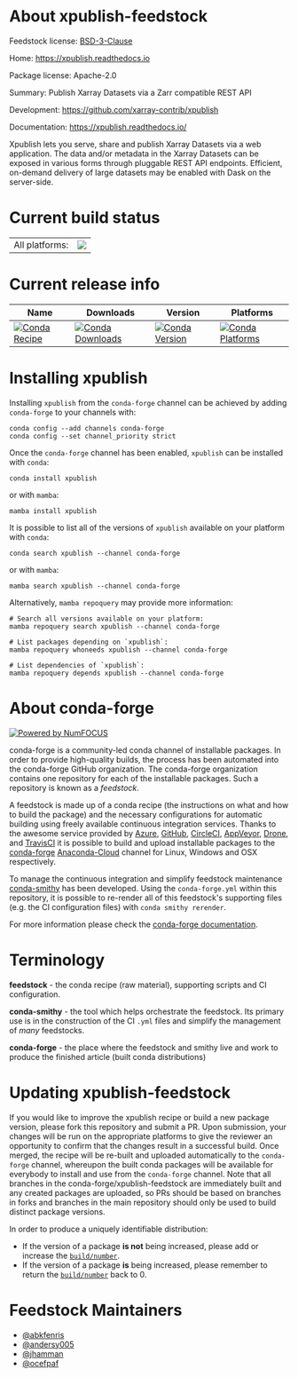 About xpublish-feedstock
========================

Feedstock license: [BSD-3-Clause](https://github.com/conda-forge/xpublish-feedstock/blob/main/LICENSE.txt)

Home: https://xpublish.readthedocs.io

Package license: Apache-2.0

Summary: Publish Xarray Datasets via a Zarr compatible REST API

Development: https://github.com/xarray-contrib/xpublish

Documentation: https://xpublish.readthedocs.io/

Xpublish lets you serve, share and publish Xarray Datasets via a web application.
The data and/or metadata in the Xarray Datasets can be exposed in various forms
through pluggable REST API endpoints. Efficient, on-demand delivery of large
datasets may be enabled with Dask on the server-side.


Current build status
====================


<table><tr><td>All platforms:</td>
    <td>
      <a href="https://dev.azure.com/conda-forge/feedstock-builds/_build/latest?definitionId=9161&branchName=main">
        <img src="https://dev.azure.com/conda-forge/feedstock-builds/_apis/build/status/xpublish-feedstock?branchName=main">
      </a>
    </td>
  </tr>
</table>

Current release info
====================

| Name | Downloads | Version | Platforms |
| --- | --- | --- | --- |
| [![Conda Recipe](https://img.shields.io/badge/recipe-xpublish-green.svg)](https://anaconda.org/conda-forge/xpublish) | [![Conda Downloads](https://img.shields.io/conda/dn/conda-forge/xpublish.svg)](https://anaconda.org/conda-forge/xpublish) | [![Conda Version](https://img.shields.io/conda/vn/conda-forge/xpublish.svg)](https://anaconda.org/conda-forge/xpublish) | [![Conda Platforms](https://img.shields.io/conda/pn/conda-forge/xpublish.svg)](https://anaconda.org/conda-forge/xpublish) |

Installing xpublish
===================

Installing `xpublish` from the `conda-forge` channel can be achieved by adding `conda-forge` to your channels with:

```
conda config --add channels conda-forge
conda config --set channel_priority strict
```

Once the `conda-forge` channel has been enabled, `xpublish` can be installed with `conda`:

```
conda install xpublish
```

or with `mamba`:

```
mamba install xpublish
```

It is possible to list all of the versions of `xpublish` available on your platform with `conda`:

```
conda search xpublish --channel conda-forge
```

or with `mamba`:

```
mamba search xpublish --channel conda-forge
```

Alternatively, `mamba repoquery` may provide more information:

```
# Search all versions available on your platform:
mamba repoquery search xpublish --channel conda-forge

# List packages depending on `xpublish`:
mamba repoquery whoneeds xpublish --channel conda-forge

# List dependencies of `xpublish`:
mamba repoquery depends xpublish --channel conda-forge
```


About conda-forge
=================

[![Powered by
NumFOCUS](https://img.shields.io/badge/powered%20by-NumFOCUS-orange.svg?style=flat&colorA=E1523D&colorB=007D8A)](https://numfocus.org)

conda-forge is a community-led conda channel of installable packages.
In order to provide high-quality builds, the process has been automated into the
conda-forge GitHub organization. The conda-forge organization contains one repository
for each of the installable packages. Such a repository is known as a *feedstock*.

A feedstock is made up of a conda recipe (the instructions on what and how to build
the package) and the necessary configurations for automatic building using freely
available continuous integration services. Thanks to the awesome service provided by
[Azure](https://azure.microsoft.com/en-us/services/devops/), [GitHub](https://github.com/),
[CircleCI](https://circleci.com/), [AppVeyor](https://www.appveyor.com/),
[Drone](https://cloud.drone.io/welcome), and [TravisCI](https://travis-ci.com/)
it is possible to build and upload installable packages to the
[conda-forge](https://anaconda.org/conda-forge) [Anaconda-Cloud](https://anaconda.org/)
channel for Linux, Windows and OSX respectively.

To manage the continuous integration and simplify feedstock maintenance
[conda-smithy](https://github.com/conda-forge/conda-smithy) has been developed.
Using the ``conda-forge.yml`` within this repository, it is possible to re-render all of
this feedstock's supporting files (e.g. the CI configuration files) with ``conda smithy rerender``.

For more information please check the [conda-forge documentation](https://conda-forge.org/docs/).

Terminology
===========

**feedstock** - the conda recipe (raw material), supporting scripts and CI configuration.

**conda-smithy** - the tool which helps orchestrate the feedstock.
                   Its primary use is in the construction of the CI ``.yml`` files
                   and simplify the management of *many* feedstocks.

**conda-forge** - the place where the feedstock and smithy live and work to
                  produce the finished article (built conda distributions)


Updating xpublish-feedstock
===========================

If you would like to improve the xpublish recipe or build a new
package version, please fork this repository and submit a PR. Upon submission,
your changes will be run on the appropriate platforms to give the reviewer an
opportunity to confirm that the changes result in a successful build. Once
merged, the recipe will be re-built and uploaded automatically to the
`conda-forge` channel, whereupon the built conda packages will be available for
everybody to install and use from the `conda-forge` channel.
Note that all branches in the conda-forge/xpublish-feedstock are
immediately built and any created packages are uploaded, so PRs should be based
on branches in forks and branches in the main repository should only be used to
build distinct package versions.

In order to produce a uniquely identifiable distribution:
 * If the version of a package **is not** being increased, please add or increase
   the [``build/number``](https://docs.conda.io/projects/conda-build/en/latest/resources/define-metadata.html#build-number-and-string).
 * If the version of a package **is** being increased, please remember to return
   the [``build/number``](https://docs.conda.io/projects/conda-build/en/latest/resources/define-metadata.html#build-number-and-string)
   back to 0.

Feedstock Maintainers
=====================

* [@abkfenris](https://github.com/abkfenris/)
* [@andersy005](https://github.com/andersy005/)
* [@jhamman](https://github.com/jhamman/)
* [@ocefpaf](https://github.com/ocefpaf/)


<!-- dummy commit to enable rerendering -->

